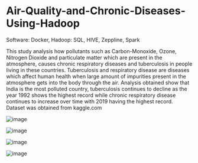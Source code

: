 # Air-Quality-and-Chronic-Diseases-Using-Hadoop

Software: Docker, Hadoop: SQL, HIVE, Zeppline, Spark

This study analysis how pollutants such as Carbon-Monoxide, Ozone, Nitrogen Dioxide and particulate matter which are present in the atmosphere, causes chronic respiratory diseases and tuberculosis in people living in these countries. Tuberculosis and respiratory disease are diseases which affect human health when large amount of impurities present in the atmosphere gets into the body through the air. Analysis obtained show that India is the most polluted country, tuberculosis continues to decline as the year 1992 shows the highest record while chronic respiratory disease continues to increase over time with 2019 having the highest record. Dataset was obtained from kaggle.com     

![image](https://github.com/Edosaig/Air-Quality-and-Chronic-Diseases-Using-Hadoop/assets/107155943/f3c5da64-da37-4321-9783-b37975aee66d)



![image](https://github.com/Edosaig/Air-Quality-and-Chronic-Diseases-Using-Hadoop/assets/107155943/abe6cab4-68aa-46c0-8b0d-3b4fde1ff85c)



![image](https://github.com/Edosaig/Air-Quality-and-Chronic-Diseases-Using-Hadoop/assets/107155943/656a910e-0fba-4103-9691-e63a73701bb2)



![image](https://github.com/Edosaig/Air-Quality-and-Chronic-Diseases-Using-Hadoop/assets/107155943/9a277e3e-7820-40dd-9d08-e4c5c947f286)


